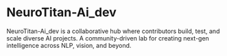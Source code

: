 # NeuroTitan-Ai_dev
NeuroTitan-Ai_dev is a collaborative hub where contributors build, test, and scale diverse AI projects. A community-driven lab for creating next-gen intelligence across NLP, vision, and beyond.

